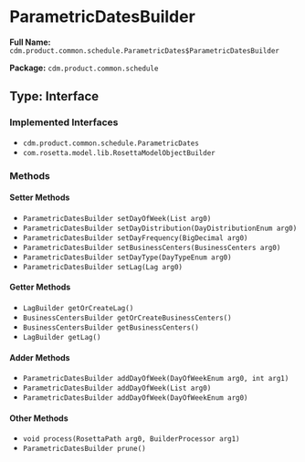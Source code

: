 # ParametricDatesBuilder

**Full Name:** `cdm.product.common.schedule.ParametricDates$ParametricDatesBuilder`

**Package:** `cdm.product.common.schedule`

## Type: Interface

### Implemented Interfaces

- `cdm.product.common.schedule.ParametricDates`
- `com.rosetta.model.lib.RosettaModelObjectBuilder`

### Methods

#### Setter Methods

- `ParametricDatesBuilder setDayOfWeek(List arg0)`
- `ParametricDatesBuilder setDayDistribution(DayDistributionEnum arg0)`
- `ParametricDatesBuilder setDayFrequency(BigDecimal arg0)`
- `ParametricDatesBuilder setBusinessCenters(BusinessCenters arg0)`
- `ParametricDatesBuilder setDayType(DayTypeEnum arg0)`
- `ParametricDatesBuilder setLag(Lag arg0)`

#### Getter Methods

- `LagBuilder getOrCreateLag()`
- `BusinessCentersBuilder getOrCreateBusinessCenters()`
- `BusinessCentersBuilder getBusinessCenters()`
- `LagBuilder getLag()`

#### Adder Methods

- `ParametricDatesBuilder addDayOfWeek(DayOfWeekEnum arg0, int arg1)`
- `ParametricDatesBuilder addDayOfWeek(List arg0)`
- `ParametricDatesBuilder addDayOfWeek(DayOfWeekEnum arg0)`

#### Other Methods

- `void process(RosettaPath arg0, BuilderProcessor arg1)`
- `ParametricDatesBuilder prune()`


